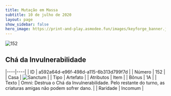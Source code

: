 ```yaml
---
title: Mutação em Massa
subtitle: 10 de julho de 2020
layout: page
show_sidebar: false
hero_image: https://print-and-play.asmodee.fun/images/keyforge_banner.jpg
---
```


![152](https://cdn.keyforgegame.com/media/card_front/pt/479_152_RJ99C8H7PWJH_pt.png)

## Chá da Invulnerabilidade

|----|----|
| ID | a592a64d-e96f-498d-a115-6b313d799f7d |
| Número | 152 |
| Casa | ![Sanctum](https://archonarcana.com/images/thumb/c/c7/Sanctum.png/22px-Sanctum.png "Santuário") |
| Tipo | Artefato |
| Atributos | Item |
| Bônus | 1A |
| Texto | Omni: Destrua o Chá da Invulnerabilidade. Pelo restante do turno, as criaturas amigas não podem sofrer dano. |
| Raridade | Incomum |
